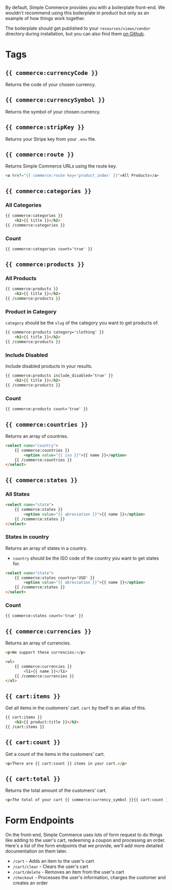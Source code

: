 By default, Simple Commerce provides you with a boilerplate front-end. We wouldn't recommend using this boilerplate in product but only as an example of how things work together.

The boilerplate should get published to your `resources/views/vendor` directory during installation, but you can also find them [on Github](../resources/views/web).

# Tags

## `{{ commerce:currencyCode }}`

Returns the code of your chosen currency.

## `{{ commerce:currencySymbol }}`

Returns the symbol of your chosen currency.

## `{{ commerce:stripKey }}`

Returns your Stripe key from your `.env` file.

## `{{ commerce:route }}`

Returns Simple Commerce URLs using the route key.

```html
<a href="{{ commerce:route key='product_index' }}">All Products</a> 
```

## `{{ commerce:categories }}`

### All Categories

```html
{{ commerce:categories }}
    <h2>{{ title }}</h2>
{{ /commerce:categories }}
```

### Count

```html
{{ commerce:categories count='true' }}
```

## `{{ commerce:products }}`

### All Products

```html
{{ commerce:products }}
    <h2>{{ title }}</h2>
{{ /commerce:products }}
```

### Product in Category

`category` should be the `slug` of the category you want to get products of.

```html
{{ commerce:products category='clothing' }}
    <h2>{{ title }}</h2>
{{ /commerce:products }}
```

### Include Disabled

Include disabled products in your results.

```html
{{ commerce:products include_disabled='true' }}
    <h2>{{ title }}</h2>
{{ /commerce:products }}
```

### Count

```html
{{ commerce:products count='true' }}
```

## `{{ commerce:countries }}`

Returns an array of countries.

```html
<select name="country">
    {{ commerce:countries }}
        <option value="{{ iso }}">{{ name }}</option>
    {{ /commerce:countries }}
</select>
```

## `{{ commerce:states }}`

### All States

```html
<select name="state">
    {{ commerce:states }}
        <option value="{{ abreviation }}">{{ name }}</option>
    {{ /commerce:states }}
</select>
```

### States in country

Returns an array of states in a country.

* `country` should be the ISO code of the country you want to get states for.

```html
<select name="state">
    {{ commerce:states country='USD' }}
        <option value="{{ abreviation }}">{{ name }}</option>
    {{ /commerce:states }}
</select>
```

### Count

```html
{{ commerce:states count='true' }}
```

## `{{ commerce:currencies }}`

Returns an array of currencies.

```html
<p>We support these currencies:</p>

<ul>
    {{ commerce:currencies }}
        <li>{{ name }}</li>
    {{ /commerce:currencies }}
</ul>
```

## `{{ cart:items }}`

Get all items in the customers' cart. `cart` by itself is an alias of this.

```html
{{ cart:items }}
    <h2>{{ product:title }}</h2>
{{ /cart:items }}
```

## `{{ cart:count }}`

Get a count of the items in the customers' cart.

```html
<p>There are {{ cart:count }} items in your cart.</p>
```

## `{{ cart:total }}`

Returns the total amount of the customers' cart.

```html
<p>The total of your cart {{ commerce:currency_symbol }}{{ cart:count }}.</p>
```

# Form Endpoints

On the front-end, Simple Commerce uses lots of form request to do things like adding to the user's cart, redeeming a coupon and processing an order. Here's a list of the form endpoints that we provide, we'll add more detailed documentation on them later.

* `/cart` - Adds an item to the user's cart
* `/cart/clear` - Clears the user's cart
* `/cart/delete` - Removes an item from the user's cart
* `/checkout` - Processes the user's information, charges the customer and creates an order
